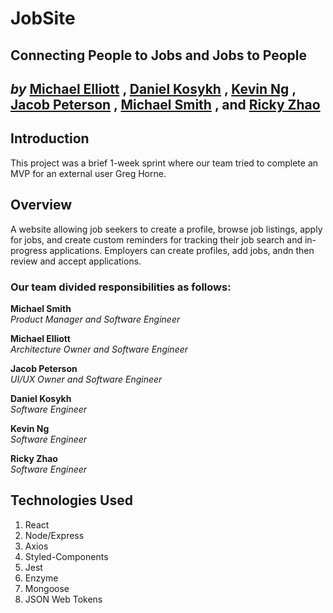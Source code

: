 # JobSite
## Connecting People to Jobs and Jobs to People
*by*
[Michael Elliott](https://github.com/melliottgithub)
,
[Daniel Kosykh](https://github.com/dankosykh)
,
[Kevin Ng](https://github.com/kevin-the-engi)
,
[Jacob Peterson](https://github.com/JacobWPeterson/PPFEC)
,
[Michael Smith](https://github.com/mijamessmith)
, and
[Ricky Zhao](https://github.com/rickBucket)
---

## Introduction
This project was a brief 1-week sprint where our team tried to complete an MVP for an external user Greg Horne.

## Overview
A website allowing job seekers to create a profile, browse job listings, apply for jobs, and create custom reminders for tracking their job search and in-progress applications. Employers can create profiles, add jobs, andn then review and accept applications.

### Our team divided responsibilities as follows:

**Michael Smith**\
*Product Manager and Software Engineer*

**Michael Elliott**\
*Architecture Owner and Software Engineer*

**Jacob Peterson**\
*UI/UX Owner and Software Engineer*

**Daniel Kosykh**\
*Software Engineer*

**Kevin Ng**\
*Software Engineer*

**Ricky Zhao**\
*Software Engineer*

## Technologies Used
1. React
2. Node/Express
3. Axios
5. Styled-Components
6. Jest
7. Enzyme
8. Mongoose
9. JSON Web Tokens
